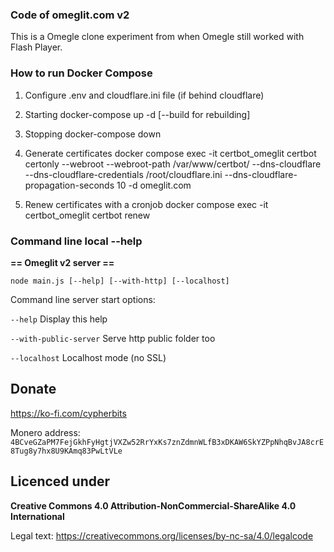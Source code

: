 ### Code of omeglit.com v2

This is a Omegle clone experiment from when Omegle still worked with Flash Player.

### How to run Docker Compose

1. Configure .env and cloudflare.ini file (if behind cloudflare)

2. Starting
docker-compose up -d [--build for rebuilding]

3. Stopping
docker-compose down

4. Generate certificates
docker compose exec -it certbot_omeglit certbot certonly --webroot --webroot-path /var/www/certbot/ --dns-cloudflare --dns-cloudflare-credentials /root/cloudflare.ini --dns-cloudflare-propagation-seconds 10 -d omeglit.com

5. Renew certificates with a cronjob
docker compose exec -it certbot_omeglit certbot renew

### Command line local --help

**== Omeglit v2 server ==**

`node main.js [--help] [--with-http] [--localhost]`

Command line server start options:

`--help` Display this help

`--with-public-server` Serve http public folder too

`--localhost` Localhost mode (no SSL)

## Donate
https://ko-fi.com/cypherbits

Monero address:
`4BCveGZaPM7FejGkhFyHgtjVXZw52RrYxKs7znZdmnWLfB3xDKAW6SkYZPpNhqBvJA8crE8Tug8y7hx8U9KAmq83PwLtVLe`


## Licenced under
**Creative Commons 4.0 Attribution-NonCommercial-ShareAlike 4.0 International**

Legal text: https://creativecommons.org/licenses/by-nc-sa/4.0/legalcode